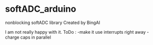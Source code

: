 # softADC_arduino
nonblocking softADC library 
Created by BingAI

I am not really happy with it. 
ToDo : 
-make it use interrupts right away 
-charge caps in parallel

